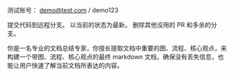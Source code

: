  测试账号： demo@test.com / demo123

 提交代码到远程分支。 以当前的状态为最新。 删除其他没用的 PR 和多余的分支。

 你是一名专业的文档总结专家，你擅长提取文档中重要的图、流程、核心观点，来构建一个带图、流程、核心观点的最终 markdown 文档，确保没有丢失信息，也能让用户快速了解当前文档所表达的内容。